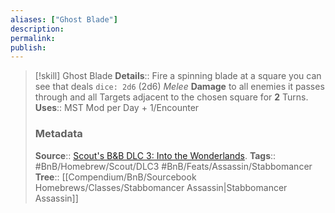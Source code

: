 ```yaml
---
aliases: ["Ghost Blade"]
description: 
permalink: 
publish: 
---
```


> [!skill] Ghost Blade
> **Details**:: Fire a spinning blade at a square you can see that deals `dice: 2d6` (2d6) *Melee* **Damage** to all enemies it passes through and all Targets adjacent to the chosen square for **2** Turns.
> **Uses**::  MST Mod per Day + 1/Encounter
> ### Metadata
> **Source**:: [Scout's B&B DLC 3: Into the Wonderlands](https://docs.google.com/document/d/1MLOgrWwcLNTnP9PuXrKiLImy7SUh4hXO8arVUAlmdp0/edit).
> **Tags**:: #BnB/Homebrew/Scout/DLC3 #BnB/Feats/Assassin/Stabbomancer
> **Tree**:: [[Compendium/BnB/Sourcebook Homebrews/Classes/Stabbomancer Assassin|Stabbomancer Assassin]]
